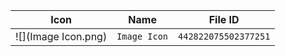 | Icon | Name | File ID |
| ---  | ---  | ---     |
| ![](Image Icon.png) | `Image Icon` | `442822075502377251` |
